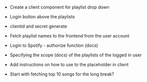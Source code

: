 - Create a client component for playlist drop down 
- Login button above the playlists

- clientid and secret generate
- Fetch playlist names to the frontend from the user account
- Login to Spotify - authorize function (docs)
- Specifying the scope (docs) of the playlists of the logged in user
- Add instructions on how to use to the placeholder in client
- Start with fetching top 10 songs for the long break? 